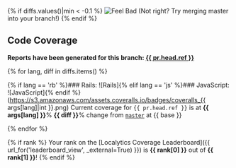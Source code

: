 <!--
This is a sample _comment.md template that we use at Localytics. You should customize this for your use case.
-->

{% if diffs.values()|min < -0.1 %}
![Feel Bad](http://i.imgur.com/oXW25lP.jpg)
(Not right? Try merging master into your branch!)
{% endif %}

## Code Coverage

**Reports have been generated for this branch: <a href="{{ url }}?{{ pr.title|urlencode }}" target="_blank">{{ pr.head.ref }}</a>**

{% for lang, diff in diffs.items() %}

{% if lang == 'rb' %}### Rails: ![Rails]{% elif lang == 'js' %}### JavaScript: ![JavaScript]{% endif %}(https://s3.amazonaws.com/assets.coveralls.io/badges/coveralls_{{ args[lang]|int }}.png)
Current coverage for `{{ pr.head.ref }}` is at **{{ args[lang] }}**%
**{{ diff }}**% change from <a href='https://github.com/{{ pr.head.repo.organization.login }}/{{ pr.head.repo.name }}/tree/{{ base }}'>`master`</a> at {{ base }}


{% endfor %}

{% if rank %}
Your rank on the [Localytics Coverage Leaderboard]({{ url_for('leaderboard_view', _external=True) }}) is **{{ rank[0] }}** out of **{{ rank[1] }}**!
{% endif %}
